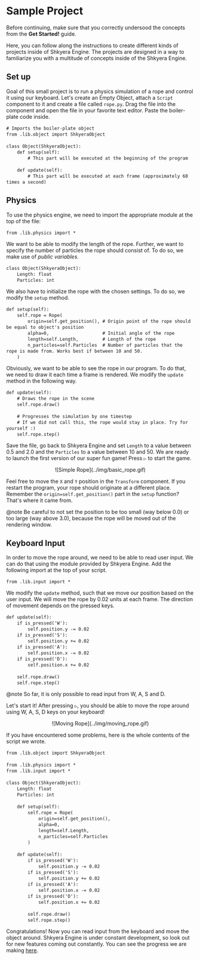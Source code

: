 # Sample Project

Before continuing, make sure that you correctly undersood the concepts from the **Get Started!** guide.

Here, you can follow along the instructions to create different kinds of projects inside of Shkyera Engine. The projects are designed in a way to familiarize you with a multitude of concepts inside of the Shkyera Engine.

## Set up

Goal of this small project is to run a physics simulation of a rope and control it using our keyboard. Let's create an Empty Object, attach a `Script` component to it and create a file called `rope.py`. Drag the file into the component and open the file in your favorite text editor. Paste the boiler-plate code inside.

```
# Imports the boiler-plate object
from .lib.object import ShkyeraObject

class Object(ShkyeraObject):
    def setup(self):
        # This part will be executed at the beginning of the program

    def update(self):
        # This part will be executed at each frame (approximately 60 times a second)
```

## Physics

To use the physics engine, we need to import the appropriate module at the top of the file:

```
from .lib.physics import *
```

We want to be able to modify the length of the rope. Further, we want to specify the number of particles the rope should consist of. To do so, we make use of _public variables_.

```
class Object(ShkyeraObject):
    Length: float
    Particles: int
```

We also have to initialize the rope with the chosen settings. To do so, we modify the `setup` method.

```
def setup(self):
    self.rope = Rope(
        origin=self.get_position(), # Origin point of the rope should be equal to object's position
        alpha=0,                    # Initial angle of the rope
        length=self.Length,         # Length of the rope
        n_particles=self.Particles  # Number of particles that the rope is made from. Works best if between 10 and 50.
    )
```

Obviously, we want to be able to see the rope in our program. To do that, we need to draw it each time a frame is rendered. We modify the `update` method in the following way.

```
def update(self):
    # Draws the rope in the scene
    self.rope.draw()

    # Progresses the simulation by one timestep
    # If we did not call this, the rope would stay in place. Try for yourself :)
    self.rope.step()
```

Save the file, go back to Shkyera Engine and set `Length` to a value between 0.5 and 2.0 and the `Particles` to a value between 10 and 50. We are ready to launch the first version of our super fun game! Press `▷` to start the game.

<div align="center">
![Simple Rope](../img/basic_rope.gif)
</div>

Feel free to move the `X` and `Y` position in the `Transform` component. If you restart the program, your rope should originate at a different place. Remember the `origin=self.get_position()` part in the `setup` function? That's where it came from.

@note Be careful to not set the position to be too small (way below 0.0) or too large (way above 3.0), because the rope will be moved out of the rendering window.

## Keyboard Input

In order to move the rope around, we need to be able to read user input. We can do that using the module provided by Shkyera Engine. Add the following import at the top of your script.

```
from .lib.input import *
```

We modify the `update` method, such that we move our position based on the user input. We will move the rope by 0.02 units at each frame. The direction of movement depends on the pressed keys.

```
def update(self):
    if is_pressed('W'):
        self.position.y -= 0.02
    if is_pressed('S'):
        self.position.y += 0.02
    if is_pressed('A'):
        self.position.x -= 0.02
    if is_pressed('D'):
        self.position.x += 0.02

    self.rope.draw()
    self.rope.step()
```

@note So far, it is only possible to read input from W, A, S and D.

Let's start it! After pressing `▷`, you should be able to move the rope around using W, A, S, D keys on your keyboard!

<div align="center">
![Moving Rope](../img/moving_rope.gif)
</div>

If you have encountered some problems, here is the whole contents of the script we wrote.

```
from .lib.object import ShkyeraObject

from .lib.physics import *
from .lib.input import *

class Object(ShkyeraObject):
    Length: float
    Particles: int

    def setup(self):
        self.rope = Rope(
            origin=self.get_position(),
            alpha=0,
            length=self.Length,
            n_particles=self.Particles
        )

    def update(self):
        if is_pressed('W'):
            self.position.y -= 0.02
        if is_pressed('S'):
            self.position.y += 0.02
        if is_pressed('A'):
            self.position.x -= 0.02
        if is_pressed('D'):
            self.position.x += 0.02

        self.rope.draw()
        self.rope.step()
```

Congratulations! Now you can read input from the keyboard and move the object around. Shkyera Engine is under constant development, so look out for new features coming out constantly. You can see the progress we are making [here](https://trello.com/b/mVROG8st/shkyera-engine).
